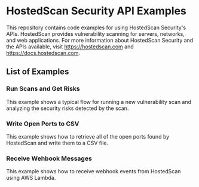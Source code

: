 # HostedScan Security API Examples

This repository contains code examples for using HostedScan Security's APIs. HostedScan provides vulnerability scanning for servers, networks, and web applications. For more information about HostedScan Security and the APIs available, visit https://hostedscan.com and https://docs.hostedscan.com.

## List of Examples

### Run Scans and Get Risks

This example shows a typical flow for running a new vulnerability scan and analyzing the security risks detected by the scan.

### Write Open Ports to CSV

This example shows how to retrieve all of the open ports found by HostedScan and write them to a CSV file.

### Receive Wehbook Messages

This example shows how to receive webhook events from HostedScan using AWS Lambda.